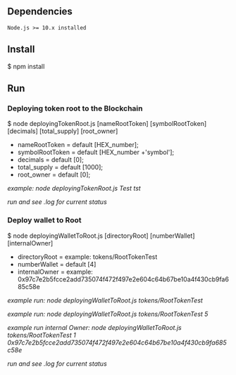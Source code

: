 
## Dependencies

    Node.js >= 10.x installed

## Install

$ npm install

## Run

### Deploying token root to the Blockchain

$ node deployingTokenRoot.js [nameRootToken] [symbolRootToken] [decimals] [total_supply] [root_owner]

* nameRootToken   = default [HEX_number];
* symbolRootToken = default [HEX_number +'symbol'];
* decimals        = default [0];
* total_supply    = default [1000];
* root_owner      = default [0];

_example: node deployingTokenRoot.js Test tst_

*run and see .log for current status*

### Deploy wallet to Root

$ node deployingWalletToRoot.js [directoryRoot] [numberWallet] [internalOwner]

* directoryRoot   = example: tokens/RootTokenTest
* numberWallet    = default [4]
* internalOwner   = example: 0x97c7e2b5fcce2add735074f472f497e2e604c64b67be10a4f430cb9fa685c58e

_example run: node deployingWalletToRoot.js tokens/RootTokenTest_

_example run: node deployingWalletToRoot.js tokens/RootTokenTest 5_ 

_example run internal Owner: node deployingWalletToRoot.js tokens/RootTokenTest 1 0x97c7e2b5fcce2add735074f472f497e2e604c64b67be10a4f430cb9fa685c58e_

*run and see .log for current status*




